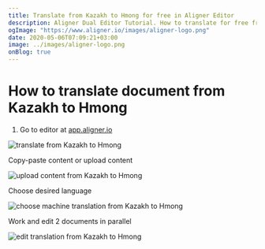```yaml
---
title: Translate from Kazakh to Hmong for free in Aligner Editor
description: Aligner Dual Editor Tutorial. How to translate for free from Kazakh to Hmong. Aligner is multilingual document management platform. 
ogImage: "https://www.aligner.io/images/aligner-logo.png"
date: 2020-05-06T07:09:21+03:00
image: ../images/aligner-logo.png
onBlog: true
---
```


# How to translate document from Kazakh to Hmong

1. Go to editor at [app.aligner.io](https://app.aligner.io "Aligner App web page")

![translate from Kazakh to Hmong](../aligner-blank-editor.png "translate from Kazakh to Hmong")

Copy-paste content or upload content

![upload content from Kazakh to Hmong](../aligner-uploaded-document.png "upload content from Kazakh to Hmong")

Choose desired language

![choose machine translation from Kazakh to Hmong](../aligner-language-dropdown.png "choose machine translation from Kazakh to Hmong")

Work and edit 2 documents in parallel

![edit translation from Kazakh to Hmong](../aligner-double-sitded-editor.png "edit translation from Kazakh to Hmong")

